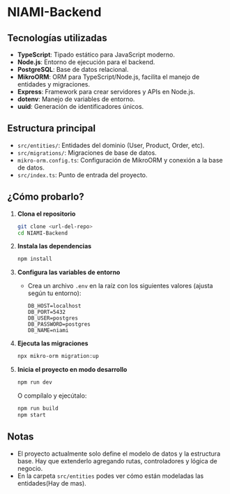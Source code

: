 # NIAMI-Backend

## Tecnologías utilizadas

- **TypeScript**: Tipado estático para JavaScript moderno.
- **Node.js**: Entorno de ejecución para el backend.
- **PostgreSQL**: Base de datos relacional.
- **MikroORM**: ORM para TypeScript/Node.js, facilita el manejo de entidades y migraciones.
- **Express**: Framework para crear servidores y APIs en Node.js.
- **dotenv**: Manejo de variables de entorno.
- **uuid**: Generación de identificadores únicos.

## Estructura principal

- `src/entities/`: Entidades del dominio (User, Product, Order, etc).
- `src/migrations/`: Migraciones de base de datos.
- `mikro-orm.config.ts`: Configuración de MikroORM y conexión a la base de datos.
- `src/index.ts`: Punto de entrada del proyecto.

## ¿Cómo probarlo?

1. **Clona el repositorio**
	```bash
	git clone <url-del-repo>
	cd NIAMI-Backend
	```

2. **Instala las dependencias**
	```bash
	npm install
	```

3. **Configura las variables de entorno**
	- Crea un archivo `.env` en la raíz con los siguientes valores (ajusta según tu entorno):
	  ```env
	  DB_HOST=localhost
	  DB_PORT=5432
	  DB_USER=postgres
	  DB_PASSWORD=postgres
	  DB_NAME=niami
	  ```

4. **Ejecuta las migraciones**
	```bash
	npx mikro-orm migration:up
	```

5. **Inicia el proyecto en modo desarrollo**
	```bash
	npm run dev
	```
	O compílalo y ejecútalo:
	```bash
	npm run build
	npm start
	```

## Notas

- El proyecto actualmente solo define el modelo de datos y la estructura base. Hay que extenderlo agregando rutas, controladores y lógica de negocio.
- En la carpeta `src/entities` podes ver cómo están modeladas las entidades(Hay de mas).

